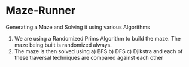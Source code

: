 # Maze-Runner

Generating a Maze and Solving it using various Algorithms

1) We are using a Randomized Prims Algorithm to build the maze. The maze being built is randomized always.
2) The maze is then solved using 
    a) BFS
    b) DFS
    c) Djikstra
 and each of these traversal techniques are compared against each other
